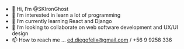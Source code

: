 - 👋 Hi, I’m @SKIronGhost
- 👀 I’m interested in learn a lot of programming
- 🌱 I’m currently learning React and Django
- 💞️ I’m looking to collaborate on web software development and UX/UI design
- 📫 How to reach me ... ed.diegofelix@gmail.com / +56 9 9258 336

